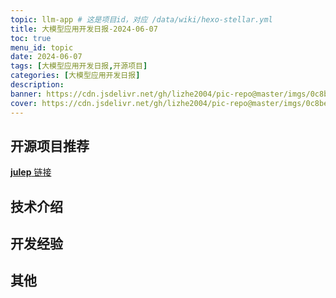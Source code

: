 ```yaml
---
topic: llm-app # 这是项目id，对应 /data/wiki/hexo-stellar.yml
title: 大模型应用开发日报-2024-06-07
toc: true
menu_id: topic
date: 2024-06-07
tags: [大模型应用开发日报,开源项目]
categories: [大模型应用开发日报]
description: 
banner: https://cdn.jsdelivr.net/gh/lizhe2004/pic-repo@master/imgs/0c8bef0cc992ec63ab4bdeac48d4bf651379a5a1101e3e4e112c42c1bef57b24.jpg
cover: https://cdn.jsdelivr.net/gh/lizhe2004/pic-repo@master/imgs/0c8bef0cc992ec63ab4bdeac48d4bf651379a5a1101e3e4e112c42c1bef57b24.jpg
---
```

## 开源项目推荐

[**julep** 链接](https://github.com/julep-ai/julep)


## 技术介绍


## 开发经验


## 其他
